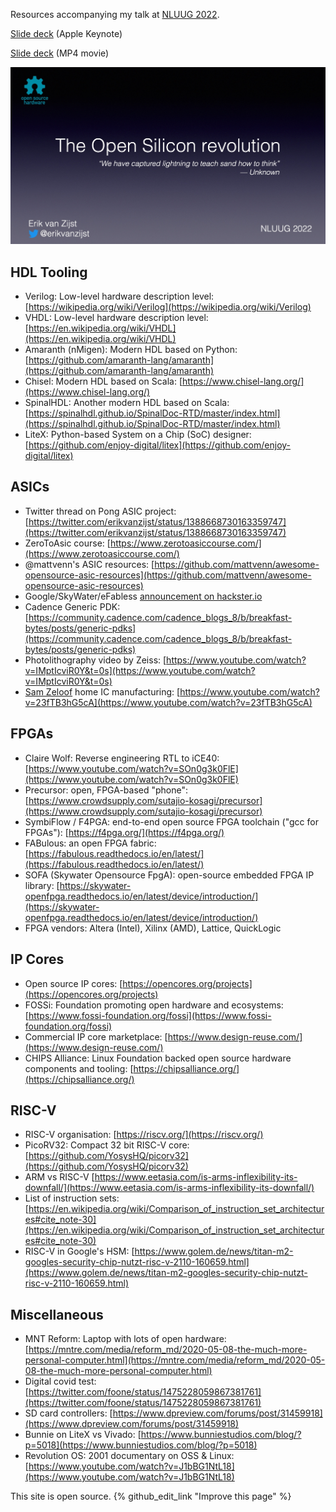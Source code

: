 Resources accompanying my talk at [NLUUG 2022](https://www.nluug.nl/activiteiten/events/vj22/programma/index.html).

[Slide deck](https://evzijst.s3.us-west-2.amazonaws.com/slides.key) (Apple Keynote)

[Slide deck](https://evzijst.s3.us-west-2.amazonaws.com/opensilicon_slides.mp4) (MP4 movie)


[![Download slides](opening_slide.jpg)](https://evzijst.s3.us-west-2.amazonaws.com/slides.key)


## HDL Tooling

* Verilog: Low-level hardware description level: [https://wikipedia.org/wiki/Verilog](https://wikipedia.org/wiki/Verilog)
* VHDL: Low-level hardware description level: [https://en.wikipedia.org/wiki/VHDL](https://en.wikipedia.org/wiki/VHDL)
* Amaranth (nMigen): Modern HDL based on Python: [https://github.com/amaranth-lang/amaranth](https://github.com/amaranth-lang/amaranth)
* Chisel: Modern HDL based on Scala: [https://www.chisel-lang.org/](https://www.chisel-lang.org/)
* SpinalHDL: Another modern HDL based on Scala: [https://spinalhdl.github.io/SpinalDoc-RTD/master/index.html](https://spinalhdl.github.io/SpinalDoc-RTD/master/index.html)
* LiteX: Python-based System on a Chip (SoC) designer: [https://github.com/enjoy-digital/litex](https://github.com/enjoy-digital/litex)

## ASICs

* Twitter thread on Pong ASIC project: [https://twitter.com/erikvanzijst/status/1388668730163359747](https://twitter.com/erikvanzijst/status/1388668730163359747)
* ZeroToAsic course: [https://www.zerotoasiccourse.com/](https://www.zerotoasiccourse.com/)
* @mattvenn's ASIC resources: [https://github.com/mattvenn/awesome-opensource-asic-resources](https://github.com/mattvenn/awesome-opensource-asic-resources)
* Google/SkyWater/eFabless [announcement on hackster.io](https://www.hackster.io/news/efabless-google-and-skywater-are-enabling-us-mere-mortal-makers-to-design-our-own-open-source-asics-28917eb5357a)
* Cadence Generic PDK: [https://community.cadence.com/cadence_blogs_8/b/breakfast-bytes/posts/generic-pdks](https://community.cadence.com/cadence_blogs_8/b/breakfast-bytes/posts/generic-pdks)
* Photolithography video by Zeiss: [https://www.youtube.com/watch?v=IMptIcviR0Y&t=0s](https://www.youtube.com/watch?v=IMptIcviR0Y&t=0s)
* [Sam Zeloof](http://sam.zeloof.xyz/) home IC manufacturing: [https://www.youtube.com/watch?v=23fTB3hG5cA](https://www.youtube.com/watch?v=23fTB3hG5cA)

## FPGAs

* Claire Wolf: Reverse engineering RTL to iCE40: [https://www.youtube.com/watch?v=SOn0g3k0FlE](https://www.youtube.com/watch?v=SOn0g3k0FlE)
* Precursor: open, FPGA-based "phone": [https://www.crowdsupply.com/sutajio-kosagi/precursor](https://www.crowdsupply.com/sutajio-kosagi/precursor)
* SymbiFlow / F4PGA: end-to-end open source FPGA toolchain ("gcc for FPGAs"): [https://f4pga.org/](https://f4pga.org/)
* FABulous: an open FPGA fabric: [https://fabulous.readthedocs.io/en/latest/](https://fabulous.readthedocs.io/en/latest/)
* SOFA (Skywater Opensource FpgA): open-source embedded FPGA IP library: [https://skywater-openfpga.readthedocs.io/en/latest/device/introduction/](https://skywater-openfpga.readthedocs.io/en/latest/device/introduction/)
* FPGA vendors: Altera (Intel), Xilinx (AMD), Lattice, QuickLogic

## IP Cores

* Open source IP cores: [https://opencores.org/projects](https://opencores.org/projects)
* FOSSi: Foundation promoting open hardware and ecosystems: [https://www.fossi-foundation.org/fossi](https://www.fossi-foundation.org/fossi)
* Commercial IP core marketplace: [https://www.design-reuse.com/](https://www.design-reuse.com/)
* CHIPS Alliance: Linux Foundation backed open source hardware components and tooling: [https://chipsalliance.org/](https://chipsalliance.org/)

## RISC-V

* RISC-V organisation: [https://riscv.org/](https://riscv.org/)
* PicoRV32: Compact 32 bit RISC-V core: [https://github.com/YosysHQ/picorv32](https://github.com/YosysHQ/picorv32)
* ARM vs RISC-V [https://www.eetasia.com/is-arms-inflexibility-its-downfall/](https://www.eetasia.com/is-arms-inflexibility-its-downfall/)
* List of instruction sets: [https://en.wikipedia.org/wiki/Comparison_of_instruction_set_architectures#cite_note-30](https://en.wikipedia.org/wiki/Comparison_of_instruction_set_architectures#cite_note-30)
* RISC-V in Google's HSM: [https://www.golem.de/news/titan-m2-googles-security-chip-nutzt-risc-v-2110-160659.html](https://www.golem.de/news/titan-m2-googles-security-chip-nutzt-risc-v-2110-160659.html)


## Miscellaneous

* MNT Reform: Laptop with lots of open hardware: [https://mntre.com/media/reform_md/2020-05-08-the-much-more-personal-computer.html](https://mntre.com/media/reform_md/2020-05-08-the-much-more-personal-computer.html)
* Digital covid test: [https://twitter.com/foone/status/1475228059867381761](https://twitter.com/foone/status/1475228059867381761)
* SD card controllers: [https://www.dpreview.com/forums/post/31459918](https://www.dpreview.com/forums/post/31459918)
* Bunnie on LiteX vs Vivado: [https://www.bunniestudios.com/blog/?p=5018](https://www.bunniestudios.com/blog/?p=5018)
* Revolution OS: 2001 documentary on OSS & Linux: [https://www.youtube.com/watch?v=J1bBG1NtL18](https://www.youtube.com/watch?v=J1bBG1NtL18)


This site is open source. {% github_edit_link "Improve this page" %}
